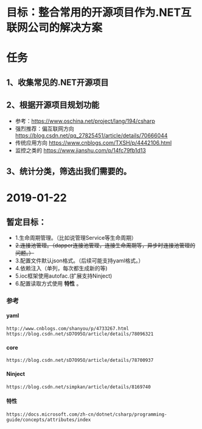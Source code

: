 # 目标：整合常用的开源项目作为.NET互联网公司的解决方案
# 任务
## 1、收集常见的.NET开源项目
## 2、根据开源项目规划功能
* 参考：https://www.oschina.net/project/lang/194/csharp
* 强烈推荐：偏互联网方向 https://blog.csdn.net/qq_27825451/article/details/70666044
* 传统应用方向 https://www.cnblogs.com/TXSH/p/4442106.html
* 监控之类的 https://www.jianshu.com/p/14fc79fb1d13
## 3、统计分类，筛选出我们需要的。
# 2019-01-22
## 暂定目标：
* 1.生命周期管理。（比如说管理Service等生命周期）
* ~~2.连接池管理。（dapper连接池管理，连接生命周期等，异步时连接池管理的问题。）~~
* 3.配置文件默认json格式。（后续可能支持yaml格式。）
* 4.依赖注入（单列，每次都生成新的等)
* 5.ioc框架使用autofac.(扩展支持Ninject)
* 6.配置读取方式使用 **特性** 。

### 参考
#### yaml 
    http://www.cnblogs.com/shanyou/p/4733267.html
    https://blog.csdn.net/sD7O95O/article/details/78096321

#### core
    https://blog.csdn.net/sD7O95O/article/details/78700937
#### Ninject
    https://blog.csdn.net/simpkan/article/details/8169740
#### 特性
    https://docs.microsoft.com/zh-cn/dotnet/csharp/programming-guide/concepts/attributes/index

